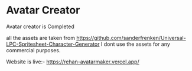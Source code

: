 # Avatar Creator

Avatar creator is Completed

all the assets are taken from https://github.com/sanderfrenken/Universal-LPC-Spritesheet-Character-Generator
I dont use the assets for any commercial purposes.

Website is live:- https://rehan-avatarmaker.vercel.app/
